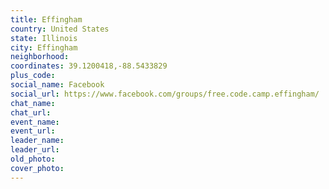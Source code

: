 ```yaml
---
title: Effingham
country: United States
state: Illinois
city: Effingham
neighborhood: 
coordinates: 39.1200418,-88.5433829
plus_code:
social_name: Facebook
social_url: https://www.facebook.com/groups/free.code.camp.effingham/
chat_name:
chat_url:
event_name:
event_url:
leader_name:
leader_url:
old_photo: 
cover_photo:
---
```

